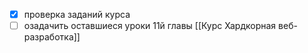 - [x] проверка заданий курса
- [ ] озадачить оставшиеся уроки 11й главы [[Курс Хардкорная веб-разработка]]